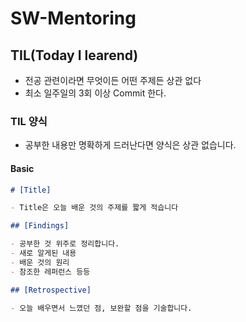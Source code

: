 # SW-Mentoring

## TIL(Today I learend)

- 전공 관련이라면 무엇이든 어떤 주제든 상관 없다
- 최소 일주일의 3회 이상 Commit 한다.

### TIL 양식

- 공부한 내용만 명확하게 드러난다면 양식은 상관 없습니다.

#### Basic

```md
# [Title]

- Title은 오늘 배운 것의 주제를 짧게 적습니다

## [Findings]

- 공부한 것 위주로 정리합니다.
- 새로 알게된 내용
- 배운 것의 원리
- 참조한 레퍼런스 등등

## [Retrospective]

- 오늘 배우면서 느꼈던 점, 보완할 점을 기술합니다.
```

